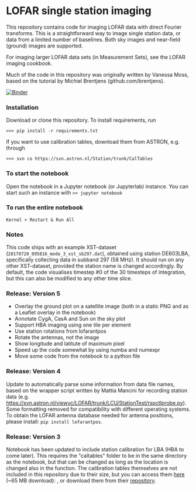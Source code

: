 # LOFAR single station imaging
This repository contains code for imaging LOFAR data with direct Fourier transforms. This is a straightforward way to image single station data, or data from a limited number of baselines. Both sky images and near-field (ground) images are supported.

For imaging larger LOFAR data sets (in Measurement Sets), see the LOFAR imaging cookbook.

Much of the code in this repository was originally written by Vanessa Moss, based on the tutorial by Michiel Brentjens (github.com/brentjens).

[![Binder](https://mybinder.org/badge_logo.svg)](https://mybinder.org/v2/gh/lofar-astron/lofarimaging/master?filepath=lofarimaging.ipynb)

### Installation
Download or clone this repository. To install requirements, run

```
>>> pip install -r requirements.txt
```

If you want to use calibration tables, download them from ASTRON, e.g. through

```
>>> svn co https://svn.astron.nl/Station/trunk/CalTables
```

### To start the notebook
Open the notebook in a Jupyter notebook (or Jupyterlab) instance. You can start such an instance with 
`>> jupyter notebook`

### To run the entire notebook
`Kernel > Restart & Run All`

### Notes
This code ships with an example XST-dataset (`20170720_095816_mode_3_xst_sb297.dat`), obtained using station DE603LBA, specifically collecting data in subband 297 (58 MHz). It should run on any other XST-dataset, provided the station name is changed accordingly. By default, the code visualises timestep #0 of the 30 timesteps of integration, but this can also be modified to any other time slice.

### Release: Version 5

 * Overlay the ground plot on a satellite image (both in a static PNG and as a Leaflet overlay in the notebook)
 * Annotate CygA, CasA and Sun on the sky plot
 * Support HBA imaging using one tile per element
 * Use station rotations from lofarantpos
 * Rotate the antennas, not the image
 * Show longitude and latitute of maximum pixel
 * Speed up the code somewhat by using numba and numexpr
 * Move some code from the notebook to a python file

### Release: Version 4
Update to automatically parse some information from data file names, based on the wrapper script written by Mattia Mancini for recording station data (e.g. https://svn.astron.nl/viewvc/LOFAR/trunk/LCU/StationTest/rspctlprobe.py). Some formatting removed for compatibility with different operating systems. To obtain the LOFAR antenna database needed for antenna positions, please install: `pip install lofarantpos`.

### Release: Version 3
Notebook has been updated to include station calibration for LBA (HBA to come later). This requires the "caltables" folder to be in the same directory as the notebook, but that can be changed as long as the location is changed also in the function. The calibration tables themselves are not included in this repository due to their size, but you can access them [here](http://astron.nl/~moss/caltables.zip) (~65 MB download): , or download them from their [repository](https://svn.astron.nl/Station/trunk/CalTables).
